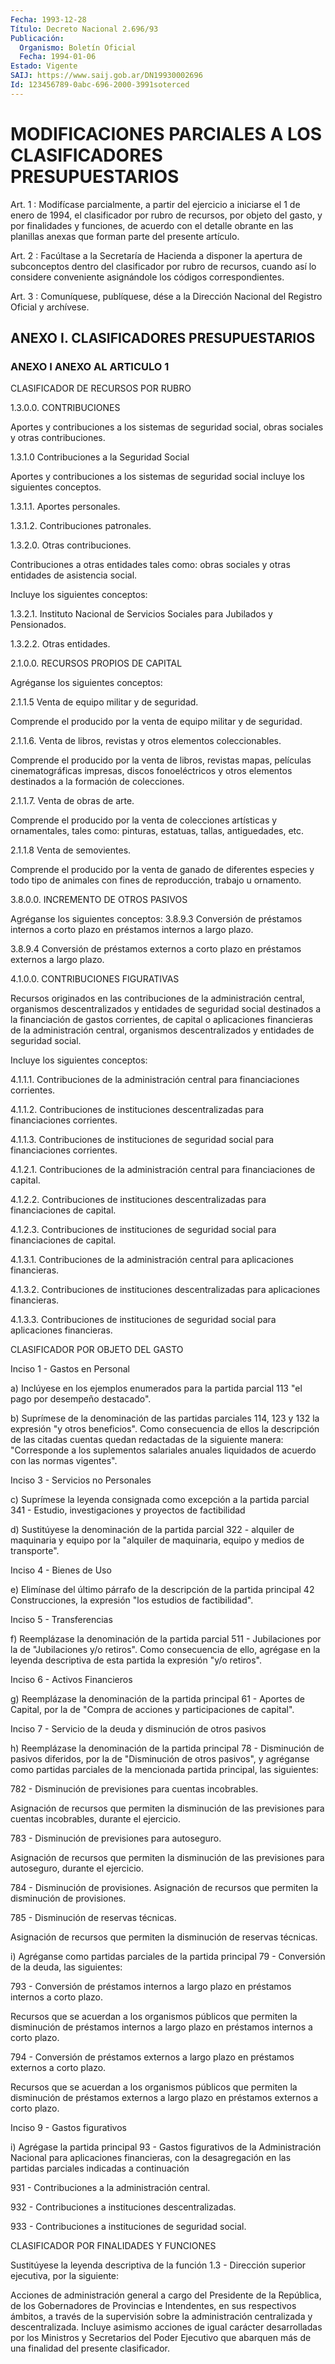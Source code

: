 ```yaml
---
Fecha: 1993-12-28
Título: Decreto Nacional 2.696/93
Publicación:
  Organismo: Boletín Oficial
  Fecha: 1994-01-06
Estado: Vigente
SAIJ: https://www.saij.gob.ar/DN19930002696
Id: 123456789-0abc-696-2000-3991soterced
---
```

# MODIFICACIONES PARCIALES A LOS CLASIFICADORES PRESUPUESTARIOS

<a id="1"></a>
Art.  1  :  Modifícase  parcialmente, a partir del ejercicio a iniciarse  el 1 de enero de 1994,  el  clasificador  por  rubro  de recursos, por  objeto  del gasto, y por finalidades y funciones, de acuerdo con el detalle obrante  en  las planillas anexas que forman parte del presente artículo.

<a id="2"></a>
Art.  2  : Facúltase a la Secretaría de Hacienda a disponer la apertura de subconceptos  dentro  del  clasificador  por  rubro  de recursos,  cuando  así  lo  considere  conveniente  asignándole los códigos correspondientes.

<a id="3"></a>
Art. 3 : Comuníquese, publíquese, dése a la Dirección Nacional del Registro Oficial y archívese.

## ANEXO I. CLASIFICADORES PRESUPUESTARIOS

### ANEXO I ANEXO AL ARTICULO 1

<a id="1"></a>
CLASIFICADOR DE RECURSOS POR RUBRO

1.3.0.0. CONTRIBUCIONES

Aportes  y  contribuciones  a  los sistemas de seguridad social, obras sociales y otras contribuciones.

1.3.1.0 Contribuciones a la Seguridad Social

Aportes  y  contribuciones a los sistemas  de  seguridad  social incluye los siguientes conceptos.

1.3.1.1. Aportes personales.

1.3.1.2. Contribuciones patronales.

1.3.2.0. Otras contribuciones.

Contribuciones  a  otras  entidades  tales como: obras sociales y otras entidades de asistencia social.

Incluye los siguientes conceptos:

1.3.2.1. Instituto Nacional de Servicios  Sociales  para Jubilados y Pensionados.

1.3.2.2. Otras entidades.

2.1.0.0. RECURSOS PROPIOS DE CAPITAL

Agréganse los siguientes conceptos:

2.1.1.5 Venta de equipo militar y de seguridad.

Comprende  el  producido  por  la venta de equipo militar  y  de seguridad.

2.1.1.6. Venta de libros, revistas y otros elementos coleccionables.

Comprende el producido por la venta  de  libros,  revistas mapas, películas cinematográficas impresas, discos fonoeléctricos  y otros elementos destinados a la formación de colecciones.

2.1.1.7. Venta de obras de arte.

Comprende el producido por la venta de colecciones artísticas  y ornamentales, tales como: pinturas, estatuas, tallas, antiguedades, etc.

2.1.1.8 Venta de semovientes.

Comprende  el  producido  por  la  venta de ganado de diferentes especies  y  todo  tipo  de  animales  con fines  de  reproducción, trabajo u ornamento.

3.8.0.0. INCREMENTO DE OTROS PASIVOS

Agréganse  los  siguientes  conceptos:  3.8.9.3   Conversión  de préstamos  internos  a  corto plazo en préstamos internos  a  largo plazo.

3.8.9.4  Conversión  de  préstamos   externos  a  corto  plazo  en préstamos externos a largo plazo.

4.1.0.0. CONTRIBUCIONES FIGURATIVAS

Recursos originados en las contribuciones  de  la  administración central,  organismos  descentralizados  y  entidades  de  seguridad social  destinados  a  la  financiación  de  gastos  corrientes, de capital  o  aplicaciones financieras de la administración  central, organismos descentralizados  y  entidades  de seguridad social.

Incluye los siguientes conceptos:

4.1.1.1.  Contribuciones  de  la  administración    central   para financiaciones corrientes.

4.1.1.2.  Contribuciones  de  instituciones  descentralizadas para financiaciones corrientes.

4.1.1.3. Contribuciones de instituciones de seguridad  social para financiaciones corrientes.

4.1.2.1.    Contribuciones   de  la  administración  central  para financiaciones de capital.

4.1.2.2.  Contribuciones  de instituciones  descentralizadas  para financiaciones de capital.

4.1.2.3. Contribuciones de  instituciones de seguridad social para financiaciones de capital.

4.1.3.1.  Contribuciones  de  la    administración   central  para aplicaciones financieras.

4.1.3.2.  Contribuciones  de  instituciones descentralizadas  para aplicaciones financieras.

4.1.3.3. Contribuciones de instituciones  de seguridad social para aplicaciones financieras.

CLASIFICADOR POR OBJETO DEL GASTO

Inciso 1 - Gastos en Personal

a) Inclúyese en los ejemplos enumerados para  la  partida  parcial 113 "el pago por desempeño destacado".

b)  Suprímese  de  la  denominación de las partidas parciales 114, 123 y 132 la expresión "y  otros  beneficios". Como consecuencia de ellos la descripción de las citadas  cuentas  quedan  redactadas de la  siguiente  manera:  "Corresponde  a  los suplementos salariales anuales  liquidados  de  acuerdo  con  las  normas   vigentes".

Inciso 3 - Servicios no Personales

c)  Suprímese  la leyenda consignada como excepción a  la  partida parcial 341 - Estudio,  investigaciones y proyectos de factibilidad

d)  Sustitúyese  la  denominación  de  la  partida  parcial  322  - alquiler de maquinaria  y  equipo  por  la "alquiler de maquinaria, equipo y medios de transporte".

Inciso 4 - Bienes de Uso

e) Elimínase del último párrafo de la descripción  de  la  partida principal    42  Construcciones,  la  expresión  "los  estudios  de factibilidad".

Inciso 5 - Transferencias

f) Reemplázase  la  denominación  de  la  partida  parcial  511  - Jubilaciones por la de "Jubilaciones y/o retiros". Como consecuencia  de  ello,  agrégase en la leyenda descriptiva de esta partida la expresión "y/o retiros".

Inciso 6 - Activos Financieros

g)  Reemplázase la denominación  de  la  partida  principal  61  - Aportes de Capital, por la de "Compra de acciones y participaciones de capital".

Inciso  7  -  Servicio  de la deuda y disminución de otros pasivos

h)  Reemplázase la denominación  de  la  partida  principal  78  - Disminución  de  pasivos diferidos, por la de "Disminución de otros pasivos", y agréganse  como  partidas  parciales  de  la mencionada partida principal, las siguientes:

782   -  Disminución  de  previsiones  para  cuentas  incobrables.

Asignación    de  recursos  que  permiten  la  disminución  de  las previsiones para  cuentas  incobrables,  durante  el ejercicio.

783 - Disminución de previsiones para autoseguro.

Asignación  de  recursos  que  permiten  la  disminución   de  las previsiones para autoseguro, durante el ejercicio.

784  -  Disminución  de  provisiones.  Asignación  de recursos que permiten la disminución de provisiones.

785 - Disminución de reservas técnicas.

Asignación  de  recursos  que permiten la disminución de  reservas técnicas.

i) Agréganse como partidas  parciales de la partida principal 79 - Conversión de la deuda, las siguientes:

793 - Conversión de préstamos  internos a largo plazo en préstamos internos a corto plazo.

Recursos que se acuerdan a los organismos  públicos  que  permiten la  disminución  de  préstamos  internos a largo plazo en préstamos internos a corto plazo.

794 - Conversión de préstamos externos  a largo plazo en préstamos externos a corto plazo.

Recursos que se acuerdan a los organismos  públicos  que  permiten la  disminución  de  préstamos  externos a largo plazo en préstamos externos a corto plazo.

Inciso 9 - Gastos figurativos

i) Agrégase la partida principal  93  -  Gastos  figurativos de la Administración  Nacional  para  aplicaciones  financieras,  con  la desagregación  en las partidas parciales indicadas  a  continuación

931 - Contribuciones a la administración central.

932  -  Contribuciones    a   instituciones  descentralizadas.

933  -  Contribuciones a instituciones  de  seguridad  social.

CLASIFICADOR POR FINALIDADES Y FUNCIONES

Sustitúyese  la  leyenda descriptiva de la función 1.3 - Dirección superior ejecutiva, por la siguiente:

Acciones de administración  general  a  cargo del Presidente de la República, de los Gobernadores de Provincias  e Intendentes, en sus respectivos  ámbitos,  a  través  de  la  supervisión    sobre   la administración  centralizada  y  descentralizada.  Incluye asimismo acciones  de  igual  carácter  desarrolladas  por  los Ministros  y Secretarios del Poder Ejecutivo que abarquen más de  una  finalidad del presente clasificador.